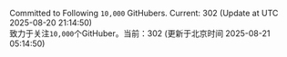 Committed to Following `10,000` GitHubers. Current: <!-- FOLLOWING_COUNT -->302<!-- FOLLOWING_COUNT --> (Update at UTC <!-- LAST_UPDATED -->2025-08-20 21:14:50<!-- LAST_UPDATED -->)<br>
致力于关注`10,000`个GitHuber。当前：<!-- FOLLOWING_COUNT -->302<!-- FOLLOWING_COUNT --> (更新于北京时间 <!-- LAST_UPDATED_CST -->2025-08-21 05:14:50<!-- LAST_UPDATED_CST -->)
